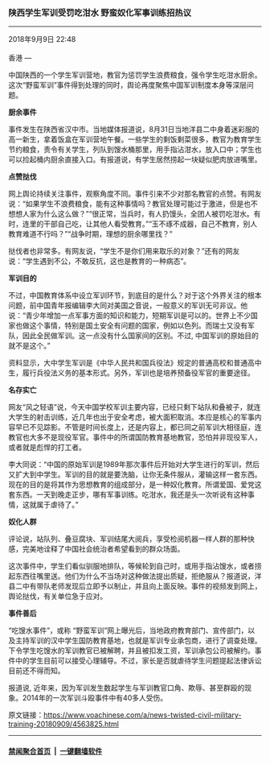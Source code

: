 ### 陕西学生军训受罚吃泔水 野蛮奴化军事训练招热议
------------------------

<div class="published">
 <span class="date" title="中国时间">
  <time datetime="2018-09-09T22:48:20+08:00">
   2018年9月9日 22:48
  </time>
 </span>
</div>
<br/>
<div class="wsw">
 <span class="dateline">
  香港 —
 </span>
 <p>
  中国陕西的一个学生军训营地，教官为惩罚学生浪费粮食，强令学生吃泔水厨余。这次“野蛮军训”事件得到处理的同时，舆论再度聚焦中国军训制度本身等深层问题。
 </p>
 <div class="wsw__embed">
 </div>
 <p>
  <strong>
   厨余事件
  </strong>
 </p>
 <p>
  事件发生在陕西省汉中市。当地媒体报道说，8月31日当地洋县二中身着迷彩服的高一新生，拿着饭盒在军训营地午餐。一些学生的剩饭剩菜很多，教官为教育学生节约粮食，责令有关学生，列队到馊水桶那里，用手指沾泔水，放入口中；学生也可以捡起桶内厨余直接入口。有报道说，有学生居然捞起一块疑似肥肉放进嘴里。
 </p>
 <p>
  <strong>
   点赞挞伐
  </strong>
 </p>
 <p>
  网上舆论持续关注事件，观察角度不同。事件引来不少对那名教官的点赞。有网友说：“如果学生不浪费粮食，能有这种事情吗？教官处理可能过于激进，但是也不想想人家为什么这么做？”“很正常，当兵时，有人扔馒头，全团人被罚吃泔水。有时，连里的干部自己吃，让其他人看受教育。”“玉不琢不成器，自己不教育，别人教育难道不行吗？”“战争时期，理想的厨余哪里找？”
 </p>
 <p>
  挞伐者也非常多。有网友说，“学生不是你们用来取乐的对象？”还有的网友说：“学生遇到不公，不敢反抗，这也是教育的一种病态”。
 </p>
 <p>
  <strong>
   军训目的
  </strong>
 </p>
 <p>
  不过，中国教育体系中设立军训环节，到底目的是什么？对于这个外界关注的根本问题，前中国青年报编辑李大同对美国之音说，一般意义的军训无可非议。他说：“青少年增加一点军事方面的知识和能力，短期军训是可以的。世界上不少国家也做这个事情，特别是国土安全有问题的国家，例如以色列。而瑞士又没有军队，因此全民做军训。这一点没有什么国家间的区别。不过, 中国军训的原始目的就不是这个。”
 </p>
 <p>
  资料显示，大中学生军训是《中华人民共和国兵役法》规定的普通高校和普通高中生，履行兵役法义务的基本形式。另外，军训也是培养预备役军官的重要途径。
 </p>
 <p>
  <strong>
   名存实亡
  </strong>
 </p>
 <p>
  网友“风之轻语”说，今天中国学校军训主要内容，已经只剩下站队和叠被子，就连大学生的射击训练，近几年也出于安全考虑，被大面积取消。本应是核心的军事内容早已不见踪影。不管是时间长度上，还是内容上，都已同之前军训大相径庭，连教官也大多不是现役军官。事件中的所谓国防教育基地教官，恐怕并非现役军人，或者就是彪悍的打工者。
 </p>
 <p>
  李大同说：“中国的原始军训是1989年那次事件后开始对大学生进行的军训，然后又扩大到中学生。军训的目的就是要洗脑，让你无条件服从，灌输这样一套东西。现在的目的是将其作为思想教育的组成部分，是一种奴化教育。所谓爱国、爱党这套东西。一天到晚走正步，哪有军事训练。吃泔水，我还是头一次听说有这种事情，这就属于虐待了。”
 </p>
 <p>
  <strong>
   奴化人群
  </strong>
 </p>
 <p>
  评论说，站队列、叠豆腐块、军训结尾大阅兵，享受检阅机器一样人群的那种快感，完美地诠释了中国社会统治者希望看到的群众场面。
 </p>
 <p>
  这次事件中，学生们看似驯服地排队，等候轮到自己时，或用手指沾馊水，或者捞起东西往嘴里送。他们为什么不当场对这种做法提出质疑，拒绝服从？报道说，洋县二中有带队老师发现后立即予以制止，并且向上面反映。事件的视频发到网上，舆论挞伐，有关单位急于应对。
 </p>
 <p>
  <strong>
   事件善后
  </strong>
 </p>
 <p>
  “吃馊水事件”，或称 “野蛮军训”网上曝光后，当地政府教育部门、宣传部门，以及主持军训的汉中学生国防教育基地，也就是军训专业承包商，进行了调查处理。下令学生吃馊水的军训教官已被解聘，并且被扣发工资，军训承包公司被解约。事件中的学生目前可以接受心理辅导。不过，家长是否就虐待学生问题提起法律诉讼目前还不得而知。
 </p>
 <p>
  报道说, 近年来，因为军训发生数起学生与军训教官口角、欺辱、甚至群殴的现象。2014年的一次军训斗殴事件中有40多人受伤。
 </p>
</div>

原文链接：https://www.voachinese.com/a/news-twisted-civil-military-training-20180909/4563825.html


------------------------
#### [禁闻聚合首页](https://github.com/gfw-breaker/banned-news/blob/master/README.md) &nbsp;|&nbsp;  [一键翻墙软件](https://github.com/gfw-breaker/nogfw/blob/master/README.md)